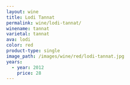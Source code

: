 ```yaml
---
layout: wine
title: Lodi Tannat
permalink: wine/lodi-tannat/
winename: tannat
varietal: tannat
ava: lodi
color: red
product-type: single
image_path: /images/wine/red/lodi-tannat.jpg
years:
  - year: 2012
    price: 28
---
```



